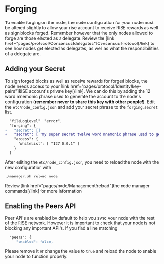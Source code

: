 # Forging

To enable forging on the node, the node configuration for your node must be altered slightly to allow your rise account to receive RISE rewards as well as sign blocks forged. Remember however that the only nodes allowed to forge are those elected as a delegate. Review the [link href="pages/protocol/Consensus!delegates"]Consensus Protocol[/link] to see how nodes get elected as delegates, as well as what the responsibilities of a delegate are.

## Adding your Secret

To sign forged blocks as well as receive rewards for forged blocks, the node needs access to your [link href="pages/protocol/Identity!key-pairs"]RISE account's private key[/link]. We can do this by adding the 12 word mnemonic phrase used to generate the account to the node's configuration (**remember never to share this key with other people!**). Edit the `etc/node_config.json` and add your secret phrase to the `forging.secret` list.


```diff
  "fileLogLevel": "error",
  "forging": {
-   "secret": [],
+   "secret": [ "my super secret twelve word mnemonic phrase used to generate my account" ],
    "access": {
      "whiteList": [ "127.0.0.1" ]
    }
  }
```

After editing the `etc/node_config.json`, you need to reload the node with the new configuration with

```bash
./manager.sh reload node
```

Review [link href="pages/node/Management!reload"]the node manager commands[/link] for more information.

## Enabling the Peers API

Peer API's are enabled by default to help you sync your node with the rest of the RISE network. However it is important to check that your node is not blocking any important API's. If you find a line matching

```diff
  "peers": {
-    "enabled": false,
```

Please remove it or change the value to `true` and reload the node to enable your node to function properly.

